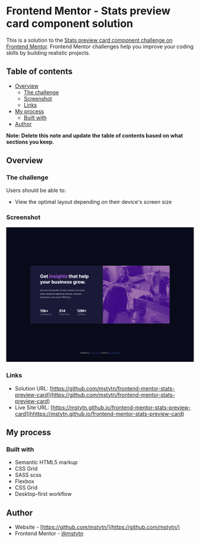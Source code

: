 # Frontend Mentor - Stats preview card component solution

This is a solution to the [Stats preview card component challenge on Frontend Mentor](https://www.frontendmentor.io/challenges/stats-preview-card-component-8JqbgoU62). Frontend Mentor challenges help you improve your coding skills by building realistic projects. 

## Table of contents

- [Overview](#overview)
  - [The challenge](#the-challenge)
  - [Screenshot](#screenshot)
  - [Links](#links)
- [My process](#my-process)
  - [Built with](#built-with)
- [Author](#author)

**Note: Delete this note and update the table of contents based on what sections you keep.**

## Overview

### The challenge

Users should be able to:

- View the optimal layout depending on their device's screen size

### Screenshot

![](./screenshot.jpg)

### Links

- Solution URL: [https://github.com/mstytn/frontend-mentor-stats-preview-card](https://github.com/mstytn/frontend-mentor-stats-preview-card)
- Live Site URL: [https://mstytn.github.io/frontend-mentor-stats-preview-card](hhttps://mstytn.github.io/frontend-mentor-stats-preview-card)

## My process

### Built with

- Semantic HTML5 markup
- CSS Grid
- SASS scss
- Flexbox
- CSS Grid
- Desktop-first workflow

## Author

- Website - [https://github.com/mstytn/](https://github.com/mstytn/)
- Frontend Mentor - [@mstytn](https://www.frontendmentor.io/profile/mstytn)
